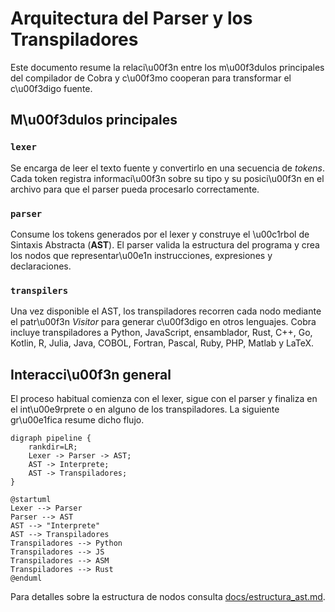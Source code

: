 # Arquitectura del Parser y los Transpiladores

Este documento resume la relaci\u00f3n entre los m\u00f3dulos principales del compilador de Cobra y c\u00f3mo cooperan para transformar el c\u00f3digo fuente.

## M\u00f3dulos principales

### `lexer`
Se encarga de leer el texto fuente y convertirlo en una secuencia de *tokens*. Cada token registra informaci\u00f3n sobre su tipo y su posici\u00f3n en el archivo para que el parser pueda procesarlo correctamente.

### `parser`
Consume los tokens generados por el lexer y construye el \u00c1rbol de Sintaxis Abstracta (**AST**). El parser valida la estructura del programa y crea los nodos que representar\u00e1n instrucciones, expresiones y declaraciones.

### `transpilers`
Una vez disponible el AST, los transpiladores recorren cada nodo mediante el patr\u00f3n *Visitor* para generar c\u00f3digo en otros lenguajes. Cobra incluye transpiladores a Python, JavaScript, ensamblador, Rust, C++, Go, Kotlin, R, Julia, Java, COBOL, Fortran, Pascal, Ruby, PHP, Matlab y LaTeX.

## Interacci\u00f3n general
El proceso habitual comienza con el lexer, sigue con el parser y finaliza en el int\u00e9rprete o en alguno de los transpiladores. La siguiente gr\u00e1fica resume dicho flujo.

```{graphviz}
digraph pipeline {
    rankdir=LR;
    Lexer -> Parser -> AST;
    AST -> Interprete;
    AST -> Transpiladores;
}
```

```{uml}
@startuml
Lexer --> Parser
Parser --> AST
AST --> "Interprete"
AST --> Transpiladores
Transpiladores --> Python
Transpiladores --> JS
Transpiladores --> ASM
Transpiladores --> Rust
@enduml
```

Para detalles sobre la estructura de nodos consulta [docs/estructura_ast.md](estructura_ast.md).
